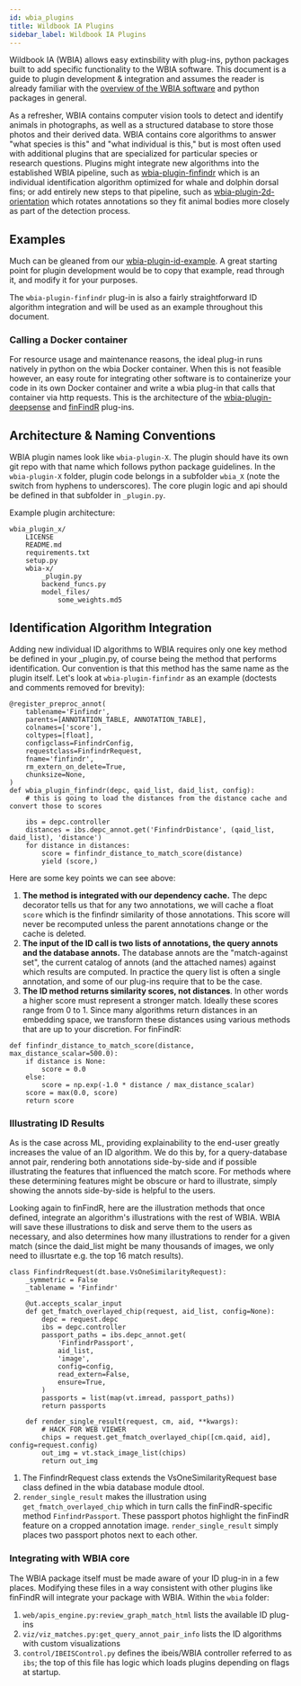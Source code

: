 ```yaml
---
id: wbia_plugins
title: Wildbook IA Plugins
sidebar_label: Wildbook IA Plugins
---
```


Wildbook IA (WBIA) allows easy extinsbility with plug-ins, python packages built to add specific functionality to the WBIA software. This document is a guide to plugin development & integration and assumes the reader is already familiar with the [overview of the WBIA software](wbia_overview.md) and python packages in general.

As a refresher, WBIA contains computer vision tools to detect and identify animals in photographs, as well as a structured database to store those photos and their derived data. WBIA contains core algorithms to answer "what species is this" and "what individual is this," but is most often used with additional plugins that are specialized for particular species or research questions. Plugins might integrate new algorithms into the established WBIA pipeline, such as [wbia-plugin-finfindr](https://github.com/WildMeOrg/wbia-plugin-finfindr) which is an individual identification algorithm optimized for whale and dolphin dorsal fins; or add entirely new steps to that pipeline, such as [wbia-plugin-2d-orientation](https://github.com/WildMeOrg/wbia-plugin-2d-orientation) which rotates annotations so they fit animal bodies more closely as part of the detection process.

## Examples

Much can be gleaned from our [wbia-plugin-id-example](https://github.com/WildMeOrg/wbia-plugin-id-example). A great starting point for plugin development would be to copy that example, read through it, and modify it for your purposes.

The `wbia-plugin-finfindr` plug-in is also a fairly straightforward ID algorithm integration and will be used as an example throughout this document.

### Calling a Docker container

For resource usage and maintenance reasons, the ideal plug-in runs natively in python on the wbia Docker container. When this is not feasible however, an easy route for integrating other software is to containerize your code in its own Docker container and write a wbia plug-in that calls that container via http requests. This is the architecture of the [wbia-plugin-deepsense](https://github.com/WildMeOrg/wbia-plugin-deepsense) and [finFindR](https://github.com/WildMeOrg/wbia-plugin-finfindr) plug-ins.

## Architecture & Naming Conventions

WBIA plugin names look like `wbia-plugin-X`. The plugin should have its own git repo with that name which follows python package guidelines. In the `wbia-plugin-X` folder, plugin code belongs in a subfolder `wbia_X` (note the switch from hyphens to underscores). The core plugin logic and api should be defined in that subfolder in `_plugin.py`.

Example plugin architecture:
```
wbia_plugin_x/
    LICENSE
    README.md
    requirements.txt
    setup.py
    wbia-x/
        _plugin.py
        backend_funcs.py
        model_files/
            some_weights.md5
```

## Identification Algorithm Integration

Adding new individual ID algorithms to WBIA requires only one key method be defined in your _plugin.py, of course being the method that performs identification. Our convention is that this method has the same name as the plugin itself. Let's look at `wbia-plugin-finfindr` as an example (doctests and comments removed for brevity):
```
@register_preproc_annot(
    tablename='Finfindr',
    parents=[ANNOTATION_TABLE, ANNOTATION_TABLE],
    colnames=['score'],
    coltypes=[float],
    configclass=FinfindrConfig,
    requestclass=FinfindrRequest,
    fname='finfindr',
    rm_extern_on_delete=True,
    chunksize=None,
)
def wbia_plugin_finfindr(depc, qaid_list, daid_list, config):
    # this is going to load the distances from the distance cache and convert those to scores

    ibs = depc.controller
    distances = ibs.depc_annot.get('FinfindrDistance', (qaid_list, daid_list), 'distance')
    for distance in distances:
        score = finfindr_distance_to_match_score(distance)
        yield (score,)
```


Here are some key points we can see above:
1. **The method is integrated with our dependency cache.** The depc decorator tells us that for any two annotations, we will cache a float `score` which is the finfindr similarity of those annotations. This score will never be recomputed unless the parent annotations change or the cache is deleted.
2. **The input of the ID call is two lists of annotations, the query annots and the database annots.** The database annots are the "match-against set", the current catalog of annots (and the attached names) against which results are computed. In practice the query list is often a single annotation, and some of our plug-ins require that to be the case.
3. **The ID method returns similarity scores, not distances**. In other words a higher score must represent a stronger match. Ideally these scores range from 0 to 1. Since many algorithms return distances in an embedding space, we transform these distances using various methods that are up to your discretion. For finFindR:
```
def finfindr_distance_to_match_score(distance, max_distance_scalar=500.0):
    if distance is None:
        score = 0.0
    else:
        score = np.exp(-1.0 * distance / max_distance_scalar)
    score = max(0.0, score)
    return score
```

### Illustrating ID Results
As is the case across ML, providing explainability to the end-user greatly increases the value of an ID algorithm. We do this by, for a query-database annot pair, rendering both annotations side-by-side and if possible illustrating the features that influenced the match score. For methods where these determining features might be obscure or hard to illustrate, simply showing the annots side-by-side is helpful to the users.

Looking again to finFindR, here are the illustration methods that once defined, integrate an algorithm's illustrations with the rest of WBIA. WBIA will save these illustrations to disk and serve them to the users as necessary, and also determines how many illustrations to render for a given match (since the daid_list might be many thousands of images, we only need to illusrtate e.g. the top 16 match results).
```
class FinfindrRequest(dt.base.VsOneSimilarityRequest):
    _symmetric = False
    _tablename = 'Finfindr'

    @ut.accepts_scalar_input
    def get_fmatch_overlayed_chip(request, aid_list, config=None):
        depc = request.depc
        ibs = depc.controller
        passport_paths = ibs.depc_annot.get(
            'FinfindrPassport',
            aid_list,
            'image',
            config=config,
            read_extern=False,
            ensure=True,
        )
        passports = list(map(vt.imread, passport_paths))
        return passports

    def render_single_result(request, cm, aid, **kwargs):
        # HACK FOR WEB VIEWER
        chips = request.get_fmatch_overlayed_chip([cm.qaid, aid], config=request.config)
        out_img = vt.stack_image_list(chips)
        return out_img
```
1. The FinfindrRequest class extends the VsOneSimilarityRequest base class defined in the wbia database module dtool.
2. `render_single_result` makes the illustration using `get_fmatch_overlayed_chip` which in turn calls the finFindR-specific method `FinfindrPassport`. These passport photos highlight the finFindR feature on a cropped annotation image. `render_single_result` simply places two passport photos next to each other.


### Integrating with WBIA core
The WBIA package itself must be made aware of your ID plug-in in a few places. Modifying these files in a way consistent with other plugins like finFindR will integrate your package with WBIA. Within the `wbia` folder:
1. `web/apis_engine.py:review_graph_match_html` lists the available ID plug-ins
2. `viz/viz_matches.py:get_query_annot_pair_info` lists the ID algorithms with custom visualizations
3. `control/IBEISControl.py` defines the ibeis/WBIA controller referred to as `ibs`; the top of this file has logic which loads plugins depending on flags at startup.
